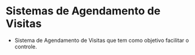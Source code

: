 # Sistemas de Agendamento de Visitas

* Sistema de Agendamento de Visitas que tem como objetivo facilitar o controle.
